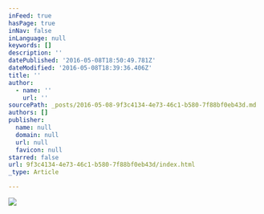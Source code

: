 ```yaml
---
inFeed: true
hasPage: true
inNav: false
inLanguage: null
keywords: []
description: ''
datePublished: '2016-05-08T18:50:49.781Z'
dateModified: '2016-05-08T18:39:36.406Z'
title: ''
author:
  - name: ''
    url: ''
sourcePath: _posts/2016-05-08-9f3c4134-4e73-46c1-b580-7f88bf0eb43d.md
authors: []
publisher:
  name: null
  domain: null
  url: null
  favicon: null
starred: false
url: 9f3c4134-4e73-46c1-b580-7f88bf0eb43d/index.html
_type: Article

---
```

![](https://the-grid-user-content.s3-us-west-2.amazonaws.com/4b5f9140-1ba6-4d15-86f2-89300d417d7c.jpg)
